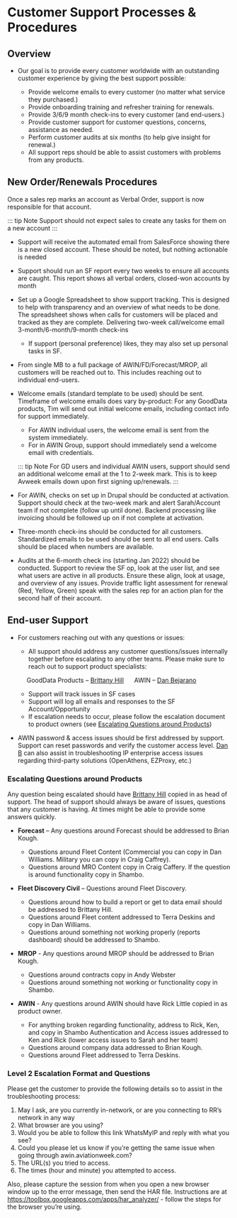 # Customer Support Processes & Procedures

## Overview

- Our goal is to provide every customer worldwide with an outstanding customer experience by giving the best support possible:

  - Provide welcome emails to every customer (no matter what service they purchased.)
  - Provide onboarding training and refresher training for renewals.
  - Provide 3/6/9 month check-ins to every customer (and end-users.)
  - Provide customer support for customer questions, concerns, assistance as needed.
  - Perform customer audits at six months (to help give insight for renewal.)
  - All support reps should be able to assist customers with problems from any products.

## New Order/Renewals Procedures

Once a sales rep marks an account as Verbal Order, support is now responsible for that account.

::: tip Note
Support should not expect sales to create any tasks for them on a new account
:::

- Support will receive the automated email from SalesForce showing there is a new closed account. These should be noted, but nothing actionable is needed

- Support should run an SF report every two weeks to ensure all accounts are caught. This report shows all verbal orders, closed-won accounts by month

- Set up a Google Spreadsheet to show support tracking. This is designed to help with transparency and an overview of what needs to be done. The spreadsheet shows when calls for customers will be placed and tracked as they are complete. Delivering two-week call/welcome email 3-month/6-month/9-month check-ins

  - If support (personal preference) likes, they may also set up personal tasks in SF.

- From single MB to a full package of AWIN/FD/Forecast/MROP, all customers will be reached out to. This includes reaching out to individual end-users.

- Welcome emails (standard template to be used) should be sent. Timeframe of welcome emails does vary by-product:
  For any GoodData products, Tim will send out initial welcome emails, including contact info for support immediately.

  - For AWIN individual users, the welcome email is sent from the system immediately.
  - For in AWIN Group, support should immediately send a welcome email with credentials.

  ::: tip Note
  For GD users and individual AWIN users, support should send an additional welcome email at the 1 to 2-week mark.
  This is to keep Avweek emails down upon first signing up/renewals.
  :::

- For AWIN, checks on set up in Drupal should be conducted at activation. Support should check at the two-week mark and alert Sarah/Account team if not complete (follow up until done). Backend processing like invoicing should be followed up on if not complete at activation. 

- Three-month check-ins should be conducted for all customers. Standardized emails to be used should be sent to all end users. Calls should be placed when numbers are available.

- Audits at the 6-month check ins (starting Jan 2022) should be conducted. Support to review the SF op, look at the user list, and see what users are active in all products. Ensure these align, look at usage, and overview of any issues. Provide traffic light assessment for renewal (Red, Yellow, Green) speak with the sales rep for an action plan for the second half of their account.

## End-user Support

- For customers reaching out with any questions or issues:

  -  All support should address any customer questions/issues internally together before escalating to any other teams. Please make sure to reach out to support product specialists:

    &nbsp;&nbsp;&nbsp;&nbsp;&nbsp;GoodData Products – [Brittany Hill](mailto:Brittany.hill@aviationweek.com)
    &nbsp;&nbsp;&nbsp;&nbsp;&nbsp;AWIN – [Dan Bejarano](mailto:danb@aviationaero.com)

  - Support will track issues in SF cases
  - Support will log all emails and responses to the SF Account/Opportunity
  - If escalation needs to occur, please follow the escalation document to product owners (see [Escalating Questions around Products](/#escalating-questions-around-products))

- AWIN password & access issues should be first addressed by support. Support can reset passwords and verify the customer access level. [Dan B](mailto:danb@aviationaero.com) can also assist in troubleshooting IP enterprise access issues regarding third-party solutions (OpenAthens, EZProxy, etc.)

### Escalating Questions around Products

Any question being escalated should have [Brittany Hill](mailto:Brittany.hill@aviationweek.com) copied in as head of support. The head of support should always be aware of issues, questions that any customer is having. At times might be able to provide some answers quickly.

- **Forecast** – Any questions around Forecast should be addressed to Brian Kough.

  - Questions around Fleet Content (Commercial you can copy in Dan Williams. Military you can copy in Craig Caffrey).
  - Questions around MRO Content copy in Craig Caffery. If the question is around functionality copy in Shambo.

- **Fleet Discovery Civil** – Questions around Fleet Discovery.

  - Questions around how to build a report or get to data email should be addressed to Brittany Hill.
  - Questions around Fleet content addressed to Terra Deskins and copy in Dan Williams.
  - Questions around something not working properly (reports dashboard) should be addressed to Shambo.

- **MROP** - Any questions around MROP should be addressed to Brian Kough.

  - Questions around contracts copy in Andy Webster
  - Questions around something not working or functionality copy in Shambo.

- **AWIN** - Any questions around AWIN should have Rick Little copied in as product owner.
  - For anything broken regarding functionality, address to Rick, Ken, and copy in Shambo Authentication and Access issues addressed to Ken and Rick (lower access issues to Sarah and her team)
  - Questions around company data addressed to Brian Kough.
  - Questions around Fleet addressed to Terra Deskins.

### Level 2 Escalation Format and Questions

Please get the customer to provide the following details so to assist in the troubleshooting process:

1.	May I ask, are you currently in-network, or are you connecting to RR’s network in any way
2.	What browser are you using? 
3.	Would you be able to follow this link WhatsMyIP and reply with what you see?
4.	Could you please let us know if you’re getting the same issue when going through awin.aviationweek.com? 
5.	The URL(s) you tried to access.
6.	The times (hour and minute) you attempted to access. 


Also, please capture the session from when you open a new browser window up to the error message, then send the HAR file. Instructions are at https://toolbox.googleapps.com/apps/har_analyzer/ - follow the steps for the browser you’re using.
